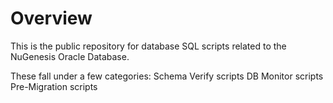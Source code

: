 # Overview
This is the public repository for database SQL scripts related to the NuGenesis Oracle Database.

These fall under a few categories:
Schema Verify scripts
DB Monitor scripts
Pre-Migration scripts
